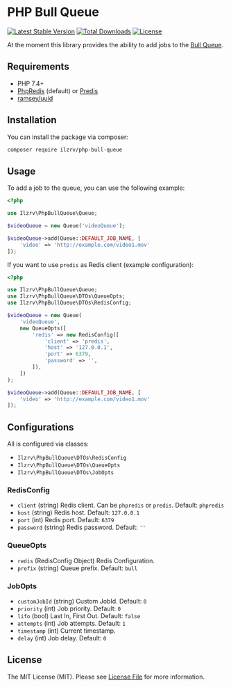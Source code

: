 # PHP Bull Queue
[![Latest Stable Version](https://img.shields.io/packagist/v/ilzrv/php-bull-queue.svg)](https://packagist.org/packages/ilzrv/php-bull-queue)
[![Total Downloads](https://img.shields.io/packagist/dt/ilzrv/php-bull-queue.svg)](https://packagist.org/packages/ilzrv/php-bull-queue)
[![License](https://img.shields.io/github/license/ilzrv/php-bull-queue.svg)](https://packagist.org/packages/ilzrv/php-bull-queue)

At the moment this library provides the ability to add jobs to the [Bull Queue](https://github.com/OptimalBits/bull).

## Requirements
 * PHP 7.4+
 * [PhpRedis](https://github.com/phpredis/phpredis) (default) or [Predis](https://github.com/predis/predis)
 * [ramsey/uuid](https://github.com/ramsey/uuid)

## Installation

You can install the package via composer:

```bash
composer require ilzrv/php-bull-queue
```

## Usage

To add a job to the queue, you can use the following example:

```php
<?php

use Ilzrv\PhpBullQueue\Queue;

$videoQueue = new Queue('videoQueue');

$videoQueue->add(Queue::DEFAULT_JOB_NAME, [
    'video' => 'http://example.com/video1.mov'
]);
```

If you want to use `predis` as Redis client (example configuration):

```php
<?php

use Ilzrv\PhpBullQueue\Queue;
use Ilzrv\PhpBullQueue\DTOs\QueueOpts;
use Ilzrv\PhpBullQueue\DTOs\RedisConfig;

$videoQueue = new Queue(
    'videoQueue',
    new QueueOpts([
        'redis' => new RedisConfig([
            'client' => 'predis',
            'host' => '127.0.0.1',
            'port' => 6379,
            'password' => '',
        ]),
    ])
);

$videoQueue->add(Queue::DEFAULT_JOB_NAME, [
    'video' => 'http://example.com/video1.mov'
]);

```

## Configurations

All is configured via classes:

* `Ilzrv\PhpBullQueue\DTOs\RedisConfig`
* `Ilzrv\PhpBullQueue\DTOs\QueueOpts`
* `Ilzrv\PhpBullQueue\DTOs\JobOpts`

### RedisConfig
* `client` (string) Redis client. Can be `phpredis` or `predis`. Default: `phpredis`
* `host` (string) Redis host. Default: `127.0.0.1`
* `port` (int) Redis port. Default: `6379`
* `password` (string) Redis password. Default: `''`

### QueueOpts
* `redis` (RedisConfig Object) Redis Configuration.
* `prefix` (string) Queue prefix. Default: `bull`

### JobOpts
* `customJobId` (string) Custom JobId. Default: `0`
* `priority` (int) Job priority. Default: `0`
* `lifo` (bool) Last In, First Out. Default: `false`
* `attempts` (int) Job attempts. Default: `1`
* `timestamp` (int) Current timestamp.
* `delay` (int) Job delay. Default: `0`

## License

The MIT License (MIT). Please see [License File](LICENSE) for more information.
